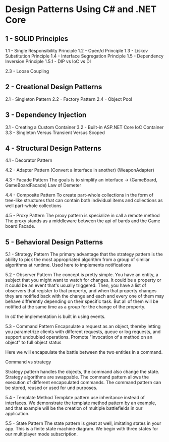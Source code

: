 # Design Patterns Using C# and .NET Core

## 1 - SOLID Principles

1.1 - Single Responsibility Principle
1.2 - Open/d Principle
1.3 - Liskov Substitution Principle
1.4 - Interface Segregation Principle
1.5 - Dependency Inversion Principle
1.5.1 - DIP vs IoC vs DI

2.3 - Loose Coupling

## 2 - Creational Design Patterns

2.1 - Singleton Pattern
2.2 - Factory Pattern
2.4 - Object Pool

## 3 - Dependency Injection

3.1 - Creating a Custom Container
3.2 - Built-in ASP.NET Core IoC Container
3.3 - Singleton Versus Transient Versus Scoped

## 4 - Structural Design Patterns

4.1 - Decorator Pattern

4.2 - Adapter Pattern (Convert a interface in another) (WeaponAdapter)

4.3 - Facade Pattern
The goals is to simplify an interface -> (GameBoard, GameBoardFacade)
Law of Demeter

4.4 - Composite Pattern
To create part-whole collections in the form of tree-like
structures that can contain both individual items and collections as well
part-whole collections

4.5 - Proxy Pattern
The proxy pattern is specialize in call a remote method
The proxy stands as a middleware between the api of bards and the Game board Facade.

## 5 - Behavioral Design Patterns

5.1 - Strategy Pattern
The primary advantage that the strategy pattern is the ability to pick the most appropriated
algorithm from a group of similar algorithms at runtime. Used here to implements notifications

5.2 - Observer Pattern
The concept is pretty simple. You have an entity, a subject that you might want to watch for changes. It could be a property or it could be an event that's usually triggered. Then, you have a list of observers that register to that property, and when that property changes they are notified back with the change and each and every one of them may behave differently depending on their specific task. But all of them will be notified at the same time as a group for the change of the property.

In c# the implementation is built in using events.

5.3 - Command Pattern
Encapsulate a request as an object, thereby letting you parametrize clients with different requests, queue or log requests, and support undoubled operations.
Promote "invocation of a method on an object" to full object status

Here we will encapsulate the battle between the two entities in a command.

Command vs strategy

Strategy pattern handles the objects, the command also change the state.
Strategy algorithms are swappable.
The command pattern allows the execution of different encapsulated commands.
The command pattern can be stored, reused or used for und purposes.

5.4 - Template Method
Template pattern use inheritance instead of interfaces. We demonstrate the template method pattern by an example, and that example will be the creation of multiple battlefields in our application.

5.5 - State Pattern
The state pattern is great at well, imitating states in your app. This is a finite state machine diagram. We begin with three states for our multiplayer mode subscription.
